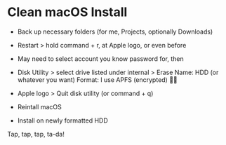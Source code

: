 # Clean macOS Install

* Back up necessary folders (for me, Projects, optionally Downloads)

* Restart > hold command + r, at Apple logo, or even before

* May need to select account you know password for, then

* Disk Utility > select drive listed under internal > Erase
Name: HDD (or whatever you want)
Format: I use APFS (encrypted) 🤷‍♂️

* Apple logo > Quit disk utility (or command + q)

* Reintall macOS
* Install on newly formatted HDD

Tap, tap, tap, ta-da!
